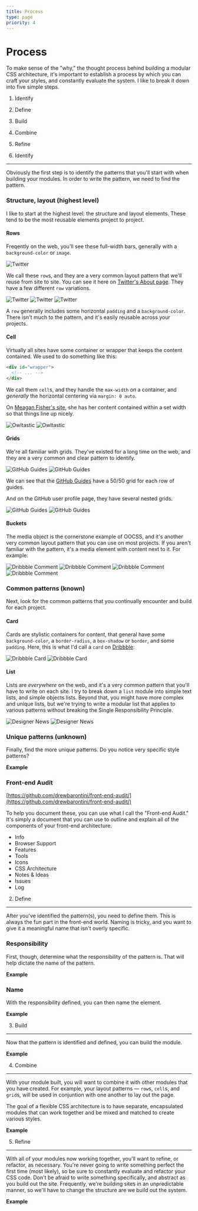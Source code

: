 ```yaml
---
title: Process
type: page
priority: 4
---
```


Process
=======

To make sense of the "why," the thought process behind building a modular CSS architecture, it's important to establish a process by which you can craft your styles, and constantly evaluate the system. I like to break it down into five simple steps.

1. Identify
2. Define
3. Build
4. Combine
5. Refine

1. Identify
-----------

Obviously the first step is to identify the patterns that you'll start with when building your modules. In order to write the pattern, we need to find the pattern.

### Structure, layout (highest level)

I like to start at the highest level: the structure and layout elements. These tend to be the most reusable elements project to project.

#### Rows

Freqently on the web, you'll see these full-width bars, generally with a `background-color` or `image`.

![Twitter](process-twitter-01.png)

We call these `row`s, and they are a very common layout pattern that we'll reuse from site to site. You can see it here on [Twitter's About page](https://about.twitter.com/). They have a few different `row` variations.

![Twitter](process-twitter-02.png)
![Twitter](process-twitter-03.png)
![Twitter](process-twitter-04.png)

A `row` generally includes some horizontal `padding` and a `background-color`. There isn't much to the pattern, and it's easily reusable across your projects.

#### Cell

Virtually all sites have some container or wrapper that keeps the content contained. We used to do something like this:

```html
<div id="wrapper">
  <!-- ... -->
</div>
```

We call them `cell`s, and they handle the `max-width` on a container, and *generally* the horizontal centering via `margin: 0 auto`.

On [Meagan Fisher's site](http://owltastic.com/), she has her content contained within a set width so that things line up nicely.

![Owltastic](process-owltastic-01.png)
![Owltastic](process-owltastic-02.png)

#### Grids

We're all familiar with grids. They've existed for a long time on the web, and they are a very common and clear pattern to identify.

![GitHub Guides](process-github-01.png)
![GitHub Guides](process-github-02.png)

We can see that the [GitHub Guides](http://guides.github.com) have a 50/50 grid for each row of guides.

And on the GitHub user profile page, they have several nested grids.

![GitHub Guides](process-github-03.png)
![GitHub Guides](process-github-04.png)

#### Buckets

The media object is the cornerstone example of OOCSS, and it's another very common layout pattern that you can use on most projects. If you aren't familiar with the pattern, it's a media element with content next to it. For example:

![Dribbble Comment](process-dribbble-01.png)
![Dribbble Comment](process-dribbble-02.png)
![Dribbble Comment](process-dribbble-03.png)
![Dribbble Comment](process-dribbble-04.png)

### Common patterns (known)

Next, look for the common patterns that you continually encounter and build for each project.

#### Card

Cards are stylistic containers for content, that general have some `background-color`, a `border-radius`, a `box-shadow` or `border`, and some `padding`. Here, this is what I'd call a `card` on [Dribbble](http://dribbble.com):

![Dribbble Card](process-dribbble-05.png)
![Dribbble Card](process-dribbble-06.png)

#### List

Lists are *everywhere* on the web, and it's a very common pattern that you'll have to write on each site. I try to break down a `list` module into simple text lists, and simple objects lists. Beyond that, you might have more complex and unique lists, but we're trying to write a modular list that applies to various patterns without breaking the Single Responsibility Principle.

![Designer News](process-dn-01.png)
![Designer News](process-dn-02.png)

### Unique patterns (unknown)

Finally, find the more unique patterns. Do you notice very specific style patterns?

**Example**

### Front-end Audit

[https://github.com/drewbarontini/front-end-audit/](https://github.com/drewbarontini/front-end-audit/)

To help you document these, you can use what I call the "Front-end Audit." It's simply a document that you can use to outline and explain all of the components of your front-end architecture.

- Info
- Browser Support
- Features
- Tools
- Icons
- CSS Architecture
- Notes & Ideas
- Issues
- Log

2. Define
---------

After you've identified the pattern(s), you need to define them. This is always the fun part in the front-end world. Naming is tricky, and you want to give it a meaningful name that isn't overly specific.

### Responsibility

First, though, determine what the responsibility of the pattern is. That will help dictate the name of the pattern.

**Example**

### Name

With the responsibility defined, you can then name the element.

**Example**

3. Build
--------

Now that the pattern is identified and defined, you can build the module.

**Example**

4. Combine
----------

With your module built, you will want to combine it with other modules that you have created. For example, your layout patterns &mdash; `row`s, `cell`s, and `grid`s, will be used in conjuntion with one another to lay out the page.

The goal of a flexible CSS architecture is to have separate, encapsulated modules that can work together and be mixed and matched to create various styles.

**Example**

5. Refine
---------

With all of your modules now working together, you'll want to refine, or refactor, as necessary. You're never going to write something perfect the first time (most likely), so be sure to constantly evaluate and refactor your CSS code. Don't be afraid to write something specifically, and abstract as you build out the site. Frequently, we're building sites in an unpredictable manner, so we'll have to change the structure are we build out the system.

**Example**

